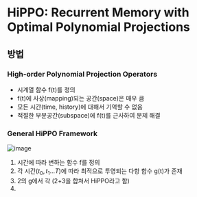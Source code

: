 # HiPPO: Recurrent Memory with Optimal Polynomial Projections



## 방법

### High-order Polynomial Projection Operators

- 시계열 함수 f(t)를 정의
- f(t)에 사상(mapping)되는 공간(space)은 매우 큼
- 모든 시간(time, history)에 대해서 기억할 수 없음
- 적절한 부분공간(subspace)에 f(t)를 근사하여 문제 해결

### General HiPPO Framework

![image](https://github.com/user-attachments/assets/7b0a6014-c47a-4d09-a9f4-98353304d660)

1. 시간에 따라 변하는 함수 f를 정의
2. 각 시간($t_0, t_1...T$)에 따라 최적으로 투영되는 다항 함수 g(t)가 존재
3. 2의 g에서 각 (2+3을 합쳐서 HiPPO라고 함)
4. 
